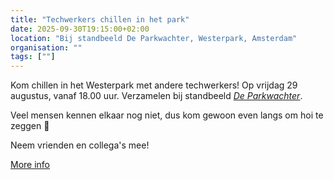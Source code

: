 ```yaml
---
title: "Techwerkers chillen in het park"
date: 2025-09-30T19:15:00+02:00
location: "Bij standbeeld De Parkwachter, Westerpark, Amsterdam"
organisation: ""
tags: [""]
---
```


Kom chillen in het Westerpark met andere techwerkers! Op vrijdag 29 augustus, vanaf 18.00 uur. Verzamelen bij standbeeld [*De Parkwachter*](https://maps.app.goo.gl/fn5HsdJVmHkH9fv67).

Veel mensen kennen elkaar nog niet, dus kom gewoon even langs om hoi te zeggen 🙂

Neem vrienden en collega's mee!

[More info](https://socialisme.nu/agenda/bijeenkomst-socialism-ai)